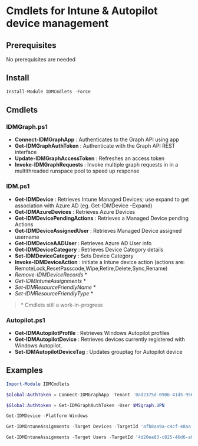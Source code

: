 # Cmdlets for Intune & Autopilot device management

## Prerequisites

No prerequisites are needed

## Install

```powershell
Install-Module IDMCmdlets -Force
```

## Cmdlets

### IDMGraph.ps1
- **Connect-IDMGraphApp** : Authenticates to the Graph API using app
- **Get-IDMGraphAuthToken** : Authenticate with the Graph API REST interface
- **Update-IDMGraphAccessToken** : Refreshes an access token
- **Invoke-IDMGraphRequests** :  Invoke multiple graph requests in in a multithreaded runspace pool to speed up response

### IDM.ps1

- **Get-IDMDevice** : Retrieves Intune Managed Devices; use expand to get association with Azure AD (eg. Get-IDMDevice -Expand)
- **Get-IDMAzureDevices** : Retrieves Azure Devices
- **Get-IDMDevicePendingActions** : Retrieves a Managed Device pending Actions
- **Get-IDMDeviceAssignedUser** : Retrieves Managed Device assigned username
- **Get-IDMDeviceAADUser** : Retrieves Azure AD User info
- **Get-IDMDeviceCategory** : Retrieves Device Category details
- **Set-IDMDeviceCategory** : Sets Device Category
- **Invoke-IDMDeviceAction** : initiate a Intune device action (actions are: RemoteLock,ResetPasscode,Wipe,Retire,Delete,Sync,Rename)
- _Remove-IDMDeviceRecords_ *
- _Get-IDMIntuneAssignments_ *
- _Set-IDMResourceFriendlyName_ *
- _Set-IDMResourceFriendlyType_ *

> \* Cmdlets still a work-in-progress

### Autopilot.ps1
- **Get-IDMAutopilotProfile** : Retrieves Windows Autopilot profiles
- **Get-IDMAutopilotDevice** : Retrieves devices currently registered with Windows Autopilot.
- **Set-IDMAutopilotDeviceTag** : Updates grouptag for Autopilot device


## Examples

```powershell
Import-Module IDMCmdlets

$Global:AuthToken = Connect-IDMGraphApp -Tenant '0ad2375d-0906-41d5-9563-1994db1a70f9' -AppId 'f96b2862-9dcd-468e-8935-a86e575f814a' -AppSecret "j0H8Q~X7YBLFYD6YoUBL2gPLE37yg5k5WATmGcgB"

$Global:Authtoken = Get-IDMGraphAuthToken -User $MSgraph.UPN

Get-IDMDevice -Platform Windows

Get-IDMIntuneAssignments -Target Devices -TargetId 'afb8aa9a-c4cf-48aa-ad7b-ec60180ea787' -IncludePolicySetInherits

Get-IDMIntuneAssignments -Target Users -TargetId '4d20ea83-c825-46d6-a07f-ce97cfe19b6b' -IncludePolicySetInherits
```

